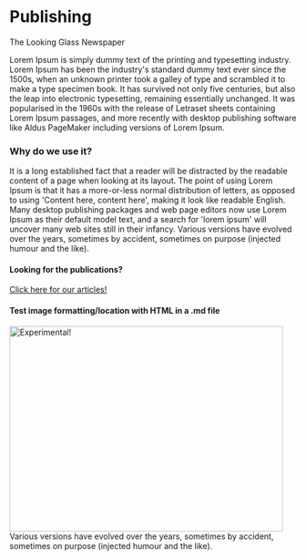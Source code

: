 <div id="title">
  <h1>Publishing</h1>
  <p>The Looking Glass Newspaper</p>
</div>
Lorem Ipsum is simply dummy text of the printing and typesetting industry. Lorem Ipsum has been the industry's standard dummy text ever since the 1500s, when an unknown printer took a galley of type and scrambled it to make a type specimen book. It has survived not only five centuries, but also the leap into electronic typesetting, remaining essentially unchanged. It was popularised in the 1960s with the release of Letraset sheets containing Lorem Ipsum passages, and more recently with desktop publishing software like Aldus PageMaker including versions of Lorem Ipsum.

### Why do we use it?
It is a long established fact that a reader will be distracted by the readable content of a page when looking at its layout. The point of using Lorem Ipsum is that it has a more-or-less normal distribution of letters, as opposed to using 'Content here, content here', making it look like readable English. Many desktop publishing packages and web page editors now use Lorem Ipsum as their default model text, and a search for 'lorem ipsum' will uncover many web sites still in their infancy. Various versions have evolved over the years, sometimes by accident, sometimes on purpose (injected humour and the like).

#### Looking for the publications?
[Click here for our articles!](https://halcyonassembly.wordpress.com/)


#### Test image formatting/location with HTML in a .md file

<div id="title">
  <span class="credits left"><img src="https://i.imgur.com/LqXyhDL.jpg" alt="Experimental!" width="480" height="360"></span>
  <span class="credits right">Various versions have evolved over the years, sometimes by accident, sometimes on purpose (injected humour and the like).</span>
</div>
